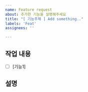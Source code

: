 ```yaml
---
name: Feature request
about: 추가한 기능을 설명해주세요
title: "[ 기능주제 ] Add something.."
labels: 'Feat'
assignees: ''

---
```


## 작업 내용
- [ ] [기능1]

## 설명

